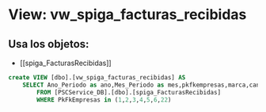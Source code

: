 # View: vw_spiga_facturas_recibidas

## Usa los objetos:
- [[spiga_FacturasRecibidas]]

```sql
create VIEW [dbo].[vw_spiga_facturas_recibidas] AS
	SELECT Ano_Periodo as ano,Mes_Periodo as mes,pkfkempresas,marca,cantidad,nombre,FkAsientoGestionEliminacion 
		FROM [PSCService_DB].[dbo].[spiga_FacturasRecibidas]
		WHERE PkFkEmpresas in (1,2,3,4,5,6,22)

```
